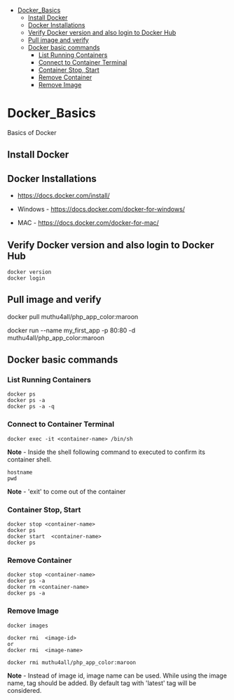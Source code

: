 - [Docker\_Basics](#docker_basics)
  - [Install Docker](#install-docker)
  - [Docker Installations](#docker-installations)
  - [Verify Docker version and also login to Docker Hub](#verify-docker-version-and-also-login-to-docker-hub)
  - [Pull image and verify](#pull-image-and-verify)
  - [Docker basic commands](#docker-basic-commands)
    - [List Running Containers](#list-running-containers)
    - [Connect to Container Terminal](#connect-to-container-terminal)
    - [Container Stop, Start](#container-stop-start)
    - [Remove Container](#remove-container)
    - [Remove Image](#remove-image)



# Docker_Basics
Basics of Docker

## Install Docker

## Docker Installations
- https://docs.docker.com/install/

- Windows - https://docs.docker.com/docker-for-windows/
- MAC - https://docs.docker.com/docker-for-mac/


## Verify Docker version and also login to Docker Hub
```
docker version
docker login
```

## Pull image and verify
docker pull muthu4all/php_app_color:maroon

docker run --name my_first_app -p 80:80 -d muthu4all/php_app_color:maroon

## Docker basic commands

### List Running Containers
```
docker ps
docker ps -a
docker ps -a -q
```

### Connect to Container Terminal
```
docker exec -it <container-name> /bin/sh
```
**Note** - Inside the shell following command to executed to confirm its container shell.
```
hostname
pwd
```
**Note** - 'exit' to come out of the container


### Container Stop, Start 
```
docker stop <container-name>
docker ps
docker start  <container-name>
docker ps
```

### Remove Container 
```
docker stop <container-name> 
docker ps -a
docker rm <container-name>
docker ps -a

```

### Remove Image
```
docker images

docker rmi  <image-id>
or 
docker rmi  <image-name>

docker rmi muthu4all/php_app_color:maroon
```

**Note** - Instead of image id, image name can be used. While using the image name, tag should be added. By default tag with 'latest' tag will be considered.